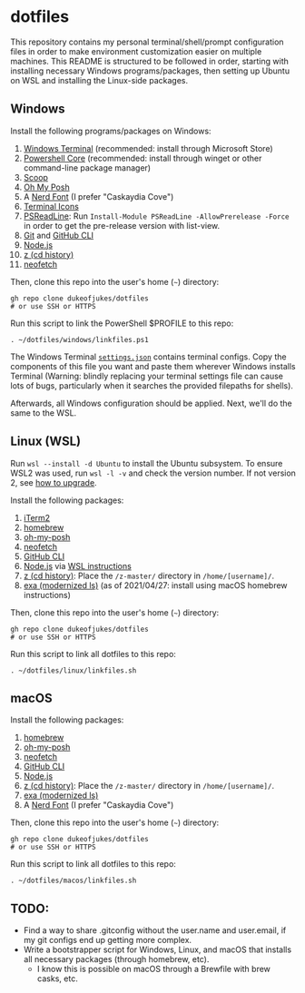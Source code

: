 # dotfiles

This repository contains my personal terminal/shell/prompt configuration files in order to make environment customization easier on multiple machines. This README is structured to be followed in order, starting with installing necessary Windows programs/packages, then setting up Ubuntu on WSL and installing the Linux-side packages.

## Windows

Install the following programs/packages on Windows:

1. [Windows Terminal](https://github.com/microsoft/terminal) (recommended: install through Microsoft Store)
2. [Powershell Core](https://github.com/PowerShell/PowerShell) (recommended: install through winget or other command-line package manager)
3. [Scoop](https://github.com/ScoopInstaller/Scoop)
4. [Oh My Posh](https://ohmyposh.dev/)
5. A [Nerd Font](https://www.nerdfonts.com/font-downloads) (I prefer "Caskaydia Cove")
6. [Terminal Icons](https://github.com/devblackops/Terminal-Icons)
7. [PSReadLine](https://github.com/PowerShell/PSReadLine): Run `Install-Module PSReadLine -AllowPrerelease -Force` in order to get the pre-release version with list-view.
8. [Git](https://gitforwindows.org/) and [GitHub CLI](https://github.com/cli/cli)
9. [Node.js](https://nodejs.org/en/)
10. [z (cd history)](https://www.powershellgallery.com/packages/z/1.1.13)
11. [neofetch](https://github.com/dylanaraps/neofetch)

Then, clone this repo into the user's home (`~`) directory:

```
gh repo clone dukeofjukes/dotfiles
# or use SSH or HTTPS
```

Run this script to link the PowerShell $PROFILE to this repo:

```
. ~/dotfiles/windows/linkfiles.ps1
```

The Windows Terminal [`settings.json`](https://github.com/dukeofjukes/configs/blob/main/Windows/terminal.settings.json) contains terminal configs. Copy the components of this file you want and paste them wherever Windows installs Terminal (Warning: blindly replacing your terminal settings file can cause lots of bugs, particularly when it searches the provided filepaths for shells).

Afterwards, all Windows configuration should be applied. Next, we'll do the same to the WSL.

## Linux (WSL)

Run `wsl --install -d Ubuntu` to install the Ubuntu subsystem. To ensure WSL2 was used, run `wsl -l -v` and check the version number. If not version 2, see [how to upgrade](https://docs.microsoft.com/en-us/windows/wsl/install#upgrade-version-from-wsl-1-to-wsl-2).

Install the following packages:

1. [iTerm2](https://iterm2.com/)
1. [homebrew](https://brew.sh)
1. [oh-my-posh](https://ohmyposh.dev/)
1. [neofetch](https://github.com/dylanaraps/neofetch)
1. [GitHub CLI](https://github.com/cli/cli)
1. [Node.js](https://nodejs.org/en/) via [WSL instructions](https://docs.microsoft.com/en-us/windows/dev-environment/javascript/nodejs-on-wsl)
1. [z (cd history)](https://github.com/rupa/z): Place the `/z-master/` directory in `/home/[username]/`.
1. [exa (modernized ls)](https://github.com/ogham/exa) (as of 2021/04/27: install using macOS homebrew instructions)

Then, clone this repo into the user's home (`~`) directory:

```
gh repo clone dukeofjukes/dotfiles
# or use SSH or HTTPS
```

Run this script to link all dotfiles to this repo:

```
. ~/dotfiles/linux/linkfiles.sh
```

## macOS

Install the following packages:

1. [homebrew](https://brew.sh)
2. [oh-my-posh](https://ohmyposh.dev/)
3. [neofetch](https://github.com/dylanaraps/neofetch)
4. [GitHub CLI](https://github.com/cli/cli)
5. [Node.js](https://nodejs.org/en/)
6. [z (cd history)](https://github.com/rupa/z): Place the `/z-master/` directory in `/home/[username]/`.
7. [exa (modernized ls)](https://github.com/ogham/exa)
8. A [Nerd Font](https://www.nerdfonts.com/font-downloads) (I prefer "Caskaydia Cove")

Then, clone this repo into the user's home (`~`) directory:

```
gh repo clone dukeofjukes/dotfiles
# or use SSH or HTTPS
```

Run this script to link all dotfiles to this repo:

```
. ~/dotfiles/macos/linkfiles.sh
```

## TODO:

- Find a way to share .gitconfig without the user.name and user.email, if my git configs end up getting more complex.
- Write a bootstrapper script for Windows, Linux, and macOS that installs all necessary packages (through homebrew, etc).
  - I know this is possible on macOS through a Brewfile with brew casks, etc.
